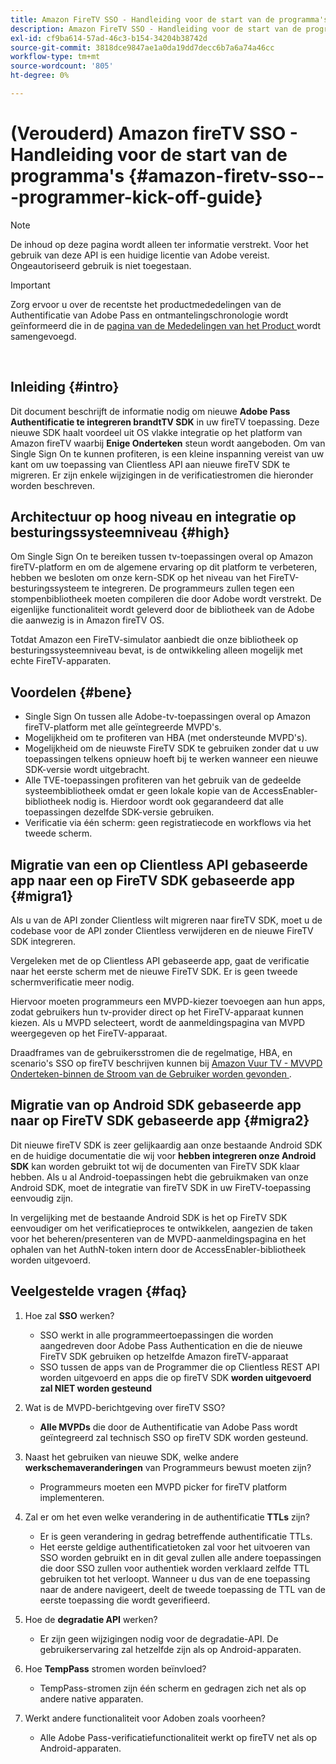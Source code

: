 ```yaml
---
title: Amazon FireTV SSO - Handleiding voor de start van de programma's
description: Amazon FireTV SSO - Handleiding voor de start van de programma's
exl-id: cf9ba614-57ad-46c3-b154-34204b38742d
source-git-commit: 3818dce9847ae1a0da19dd7decc6b7a6a74a46cc
workflow-type: tm+mt
source-wordcount: '805'
ht-degree: 0%

---
```


# (Verouderd) Amazon fireTV SSO - Handleiding voor de start van de programma&#39;s {#amazon-firetv-sso---programmer-kick-off-guide}

>[!NOTE]
>
>De inhoud op deze pagina wordt alleen ter informatie verstrekt. Voor het gebruik van deze API is een huidige licentie van Adobe vereist. Ongeautoriseerd gebruik is niet toegestaan.

>[!IMPORTANT]
>
> Zorg ervoor u over de recentste het productmededelingen van de Authentificatie van Adobe Pass en ontmantelingschronologie wordt geïnformeerd die in de [ pagina van de Mededelingen van het Product ](/help/authentication/product-announcements.md) wordt samengevoegd.

</br>

## Inleiding {#intro}

Dit document beschrijft de informatie nodig om nieuwe **Adobe Pass Authentificatie te integreren brandtTV SDK** in uw fireTV toepassing. Deze nieuwe SDK haalt voordeel uit OS vlakke integratie op het platform van Amazon fireTV waarbij **Enige Onderteken** steun wordt aangeboden. Om van Single Sign On te kunnen profiteren, is een kleine inspanning vereist van uw kant om uw toepassing van Clientless API aan nieuwe fireTV SDK te migreren. Er zijn enkele wijzigingen in de verificatiestromen die hieronder worden beschreven.

## Architectuur op hoog niveau en integratie op besturingssysteemniveau {#high}

Om Single Sign On te bereiken tussen tv-toepassingen overal op Amazon fireTV-platform en om de algemene ervaring op dit platform te verbeteren, hebben we besloten om onze kern-SDK op het niveau van het FireTV-besturingssysteem te integreren. De programmeurs zullen tegen een stompenbibliotheek moeten compileren die door Adobe wordt verstrekt. De eigenlijke functionaliteit wordt geleverd door de bibliotheek van de Adobe die aanwezig is in Amazon fireTV OS.

Totdat Amazon een FireTV-simulator aanbiedt die onze bibliotheek op besturingssysteemniveau bevat, is de ontwikkeling alleen mogelijk met echte FireTV-apparaten.

## Voordelen {#bene}

* Single Sign On tussen alle Adobe-tv-toepassingen overal op Amazon fireTV-platform met alle geïntegreerde MVPD&#39;s.
* Mogelijkheid om te profiteren van HBA (met ondersteunde MVPD&#39;s).
* Mogelijkheid om de nieuwste FireTV SDK te gebruiken zonder dat u uw toepassingen telkens opnieuw hoeft bij te werken wanneer een nieuwe SDK-versie wordt uitgebracht.
* Alle TVE-toepassingen profiteren van het gebruik van de gedeelde systeembibliotheek omdat er geen lokale kopie van de AccessEnabler-bibliotheek nodig is. Hierdoor wordt ook gegarandeerd dat alle toepassingen dezelfde SDK-versie gebruiken.
* Verificatie via één scherm: geen registratiecode en workflows via het tweede scherm.

## Migratie van een op Clientless API gebaseerde app naar een op FireTV SDK gebaseerde app {#migra1}

Als u van de API zonder Clientless wilt migreren naar fireTV SDK, moet u de codebase voor de API zonder Clientless verwijderen en de nieuwe FireTV SDK integreren.

Vergeleken met de op Clientless API gebaseerde app, gaat de verificatie naar het eerste scherm met de nieuwe FireTV SDK. Er is geen tweede schermverificatie meer nodig.

Hiervoor moeten programmeurs een MVPD-kiezer toevoegen aan hun apps, zodat gebruikers hun tv-provider direct op het FireTV-apparaat kunnen kiezen. Als u MVPD selecteert, wordt de aanmeldingspagina van MVPD weergegeven op het FireTV-apparaat.

Draadframes van de gebruikersstromen die de regelmatige, HBA, en scenario&#39;s SSO op fireTV beschrijven kunnen bij [ Amazon Vuur TV - MVVPD Onderteken-binnen de Stroom van de Gebruiker worden gevonden ](https://xd.adobe.com/view/9058288e-4b67-43a1-9d5b-5f76ede6c51e/).

## Migratie van op Android SDK gebaseerde app naar op FireTV SDK gebaseerde app {#migra2}

Dit nieuwe fireTV SDK is zeer gelijkaardig aan onze bestaande Android SDK en de huidige documentatie die wij voor **hebben integreren onze Android SDK** <!--http://tve.helpdocsonline.com/android-technical-overview--> kan worden gebruikt tot wij de documenten van FireTV SDK klaar hebben. Als u al Android-toepassingen hebt die gebruikmaken van onze Android SDK, moet de integratie van fireTV SDK in uw FireTV-toepassing eenvoudig zijn.

In vergelijking met de bestaande Android SDK is het op FireTV SDK eenvoudiger om het verificatieproces te ontwikkelen, aangezien de taken voor het beheren/presenteren van de MVPD-aanmeldingspagina en het ophalen van het AuthN-token intern door de AccessEnabler-bibliotheek worden uitgevoerd.

## Veelgestelde vragen {#faq}

1. Hoe zal **SSO** werken?

   * SSO werkt in alle programmeertoepassingen die worden aangedreven door Adobe Pass Authentication en die de nieuwe FireTV SDK gebruiken op hetzelfde Amazon fireTV-apparaat
   * SSO tussen de apps van de Programmer die op Clientless REST API worden uitgevoerd en apps die op fireTV SDK **worden uitgevoerd zal NIET worden gesteund**

1. Wat is de MVPD-berichtgeving over fireTV SSO?

   * **Alle MVPDs** die door de Authentificatie van Adobe Pass wordt geïntegreerd zal technisch SSO op fireTV SDK worden gesteund.

1. Naast het gebruiken van nieuwe SDK, welke andere **werkschemaveranderingen** van Programmeurs bewust moeten zijn?

   * Programmeurs moeten een MVPD picker for fireTV platform implementeren.

1. Zal er om het even welke verandering in de authentificatie **TTLs** zijn?

   * Er is geen verandering in gedrag betreffende authentificatie TTLs.
   * Het eerste geldige authentificatietoken zal voor het uitvoeren van SSO worden gebruikt en in dit geval zullen alle andere toepassingen die door SSO zullen voor authentiek worden verklaard zelfde TTL gebruiken tot het verloopt. Wanneer u dus van de ene toepassing naar de andere navigeert, deelt de tweede toepassing de TTL van de eerste toepassing die wordt geverifieerd.

1. Hoe de **degradatie API** werken?

   * Er zijn geen wijzigingen nodig voor de degradatie-API. De gebruikerservaring zal hetzelfde zijn als op Android-apparaten.

1. Hoe **TempPass** stromen worden beïnvloed?

   * TempPass-stromen zijn één scherm en gedragen zich net als op andere native apparaten.

1. Werkt andere functionaliteit voor Adoben zoals voorheen?

   * Alle Adobe Pass-verificatiefunctionaliteit werkt op fireTV net als op Android-apparaten.
